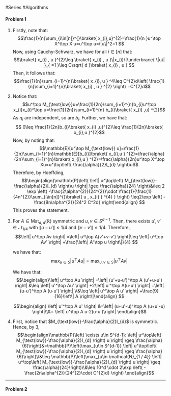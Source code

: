 #Series #Algorithms 

#### Problem 1
1. Firstly, note that: $$\frac{1}{n}\sum_{i\in[n]}^{}\braket{  x_{i},u}^{2}=\frac{1}{n }u^\top X^\top X u=u^\top u=\|u\|^2=1 $$Now, using Cauchy-Schwarz, we have for all $i\in[n]$ that: $$\braket{ x_{i} , u }^{2}\leq \braket{ x_{i} , u }\|x_{i}\|\underbrace{ \|u\| }_{ =1 }\leq C\sqrt{ d }\braket{ x_{i} , u } $$ Then, it follows that:$$\frac{1}{n}\sum_{i=1}^{n}\braket{ x_{i}, u } ^4\leq C^{2}d\left( \frac{1}{n}\sum_{i=1}^{n}\braket{ x_{i} , u } ^{2} \right) =C^{2}d$$

2. Notice that:$$u^\top M_{\text{low}}u=\frac{1}{2n}\sum_{i=1}^{n}b_{i}u^\top x_{i}x_{i}^\top u=\frac{1}{2n}\sum_{i=1}^{n} b_{i}\braket{  x_{i} ,u} ^{2}$$ As $\eta_{i}$ are independent, so are $b_{i}$. Further, we have that: $$ 0\leq \frac{1}{2n}b_{i}\braket{ x_{i} ,u}^{2}\leq  \frac{1}{2n}\braket{  x_{i},u }^{2}$$Now, by noting that:$$\mathbb{E}[u^\top M_{\text{low}} u]=\frac{1}{2n}\sum_{i=1}^{n}\mathbb{E}[b_{i}]\braket{ x_{i},u } ^{2}=\frac{\alpha}{2n}\sum_{i=1}^{n}\braket{  x_{i},u } ^{2}=\frac{\alpha}{2n}u^\top X^\top Xu=u^\top\left( \frac{\alpha}{2}I_{d} \right)u$$Therefore, by Hoeffding, $$\begin{align}\mathbb{P}\left( \left| u^\top\left( M_{\text{low}}-\frac{\alpha}{2}I_{d} \right)u \right| \geq \frac{\alpha}{24} \right)&\leq 2 \exp \left( -\frac{2\alpha^{2}}{24^{2}}\cdot \frac{1}{\frac{1}{4n^{2}}\sum_{i\in[n]}^{}\braket{ u , x_{i} } ^{4} } \right) \leq2\exp \left( -\frac{8n\alpha^{2}}{24^2 C^2d} \right)\end{align} $$This proves the statement.
3. For $A\in \text{Mat}_{d,d}(\mathbb{R})$ symmetric and $u,v\in S^{d-1}$. Then, there exists $u',v'\in \mathcal{N}_{1 / 4}$ with $\left\| u-u' \right\|\leq 1 / 4$ and $\left\| v-v' \right\|\leq 1 /4$. Therefore, $$\left| u^\top Av \right| =\left| u^\top A(v'+v-v') \right|\leq \left| u^\top Av' \right| +\frac{\left\| A^\top u \right\|}{4}  $$
   
	 we have that: $$\max_{u\in S}\left| u^\top Au \right| =\max_{u,v\in S}\left| u^\top Av \right| $$

	We have that: $$\begin{align}\left| u^\top Au \right| =\left| (u'+u-u')^\top A (u'+u-u') \right| &\leq \left| u'^\top Au' \right| +2\left| u'^\top A(u-u') \right| +\left| (u-u')^\top A (u-u') \right| \\&\leq \left| u'^\top A u' \right| +\frac{9}{16}\left\| A \right\|\end{align} $$

	$$\begin{align} \left| u'^\top A u' \right| &=\left| (u+u'-u)^\top A (u+u'-u) \right|\\&= \left|  u^\top A u-2(u-u')\right|  \end{align}$$
4. First, notice that $M_{\text{low}}-\frac{\alpha}{2}I_{d}$ is symmetric. Hence, by 3, $$\begin{align}\mathbb{P}\left( \exists u\in S^{d-1}: \left| u^\top\left( M_{\text{low}}-\frac{\alpha}{2}I_{d} \right) u \right| \geq \frac{\alpha}{6}\right)&=\mathbb{P}\left(\max_{u\in S^{d-1}} \left| u^\top\left( M_{\text{low}}-\frac{\alpha}{2}I_{d} \right) u \right| \geq \frac{\alpha}{6}\right)\\&\leq \mathbb{P}\left(\max_{u\in \mathcal{N}_{1 / 4}} \left| u^\top\left( M_{\text{low}}-\frac{\alpha}{2}I_{d} \right) u \right| \geq \frac{\alpha}{24}\right)\\&\leq 10^d  \cdot 2\exp \left( -\frac{2n\alpha^{2}}{24^{2}\cdot C^{2}d} \right) \end{align}$$

---
#### Problem 2
